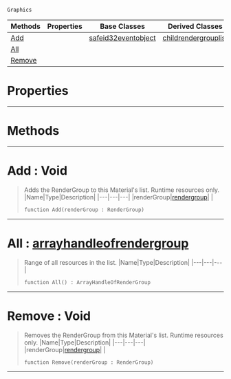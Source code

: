  `Graphics`

|Methods|Properties|Base Classes|Derived Classes|
|---|---|---|---|
|[Add](rendergrouplist.md#add-void)| |[safeid32eventobject](safeid32eventobject.md)|[childrendergrouplist](childrendergrouplist.md)|
|[All](rendergrouplist.md#all-zilch-engine-document)| | | |
|[Remove](rendergrouplist.md#remove-void)| | | |


 #  Properties


---  
 #  Methods


---  
 #  Add : Void

> Adds the RenderGroup to this Material's list. Runtime resources only.
> |Name|Type|Description|
> |---|---|---|
> |renderGroup|[rendergroup](rendergroup.md)| |
> ```TS:Nada
> function Add(renderGroup : RenderGroup)
> ``` 


---  
 #  All : [arrayhandleofrendergroup](arrayhandleofrendergroup.md)

> Range of all resources in the list.
> |Name|Type|Description|
> |---|---|---|
> ```TS:Nada
> function All() : ArrayHandleOfRenderGroup
> ``` 


---  
 #  Remove : Void

> Removes the RenderGroup from this Material's list. Runtime resources only.
> |Name|Type|Description|
> |---|---|---|
> |renderGroup|[rendergroup](rendergroup.md)| |
> ```TS:Nada
> function Remove(renderGroup : RenderGroup)
> ``` 


---  
 

 